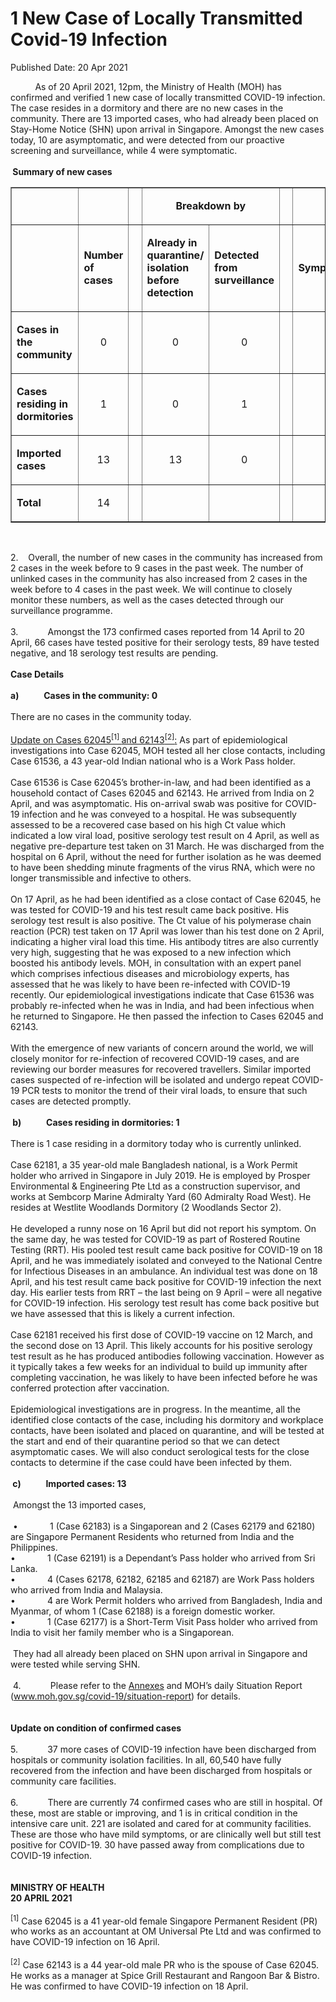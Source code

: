 <html>
    <meta http-equiv="Content-Type" content="text/html; charset=utf-8"/>
    <meta charset="utf-8"/>
    <title>1 New Case of Locally Transmitted Covid-19 Infection</title>
    <body><h1>1 New Case of Locally Transmitted Covid-19 Infection</h1>
    <p>Published Date: 20 Apr 2021</p> <p>&nbsp; &nbsp; &nbsp; &nbsp; &nbsp; As of 20 April 2021, 12pm, the Ministry of Health (MOH) has confirmed and verified 1 new case of locally transmitted COVID-19 infection. The case resides in a dormitory and there are no new cases in the community. There are 13 imported cases, who had already been placed on Stay-Home Notice (SHN) upon arrival in Singapore. Amongst the new cases today, 10 are asymptomatic, and were detected from our proactive screening and surveillance, while 4 were symptomatic.&nbsp;<br><strong><br>&nbsp;Summary of new cases</strong></p> <table border="1" cellspacing="0" cellpadding="0" width="605"> <tbody><tr> <td width="129"> <p align="right">&nbsp;</p> </td> <td width="60"> <p>&nbsp;</p> </td> <td width="16" valign="top"> <p>&nbsp;</p> </td> <td width="192" colspan="2"> <p align="center"><strong>Breakdown by</strong></p> </td> <td width="16" valign="top"> <p>&nbsp;</p> </td> <td width="192" colspan="2"> <p align="center"><strong>Breakdown by</strong></p> </td> </tr> <tr> <td width="129"> <p align="right">&nbsp;</p> </td> <td width="60"> <p><strong>Number of cases</strong></p> </td> <td width="16" valign="top"> <p>&nbsp;</p> </td> <td width="96"> <p><strong>Already in quarantine/ isolation before detection</strong></p> </td> <td width="96"> <p><strong>Detected from surveillance</strong></p> </td> <td width="16" valign="top"> <p>&nbsp;</p> </td> <td width="96"> <p><strong>Symptomatic</strong></p> </td> <td width="96"> <p><strong>Asymptomatic</strong></p> </td> </tr> <tr> <td width="129"> <p><strong>Cases in the community</strong></p> </td> <td width="60"> <p align="center">0</p> </td> <td width="16" valign="top"> <p align="center">&nbsp;</p> </td> <td width="96"> <p align="center">0</p> </td> <td width="96"> <p align="center">0</p> </td> <td width="16" valign="top"> <p align="center">&nbsp;</p> </td> <td width="96"> <p align="center">0</p> </td> <td width="96"> <p align="center">0</p> </td> </tr> <tr> <td width="129"> <p><strong>Cases residing in dormitories</strong></p> </td> <td width="60"> <p align="center">1</p> </td> <td width="16" valign="top"> <p align="center">&nbsp;</p> </td> <td width="96"> <p align="center">0</p> </td> <td width="96"> <p align="center">1</p> </td> <td width="16" valign="top"> <p align="center">&nbsp;</p> </td> <td width="96"> <p align="center">1</p> </td> <td width="96"> <p align="center">0</p> </td> </tr> <tr> <td width="129"> <p><strong>Imported cases</strong></p> </td> <td width="60"> <p align="center">13</p> </td> <td width="16" valign="top"> <p align="center">&nbsp;</p> </td> <td width="96"> <p align="center">13</p> </td> <td width="96"> <p align="center">0</p> </td> <td width="16" valign="top"> <p align="center">&nbsp;</p> </td> <td width="96"> <p align="center">3</p> </td> <td width="96"> <p align="center">10</p> </td> </tr> <tr> <td width="129"> <p><strong>Total</strong></p> </td> <td width="60"> <p align="center">14</p> </td> <td width="16" valign="top"> <p align="center">&nbsp;</p> </td> <td width="96"> <p align="center">&nbsp;</p> </td> <td width="96"> <p align="center">&nbsp;</p> </td> <td width="16" valign="top"> <p align="center">&nbsp;</p> </td> <td width="96"> <p align="center">&nbsp;</p> </td> <td width="96"> <p align="center">&nbsp;</p> </td> </tr> </tbody></table> <p>&nbsp;</p> <p>2.&nbsp; &nbsp; Overall, the number of new cases in the community has increased from 2 cases in the week before to 9 cases in the past week. The number of unlinked cases in the community has also increased from 2 cases in the week before to 4 cases in the past week. We will continue to closely monitor these numbers, as well as the cases detected through our surveillance programme.<br><br>3.&nbsp; &nbsp; &nbsp; &nbsp; &nbsp; &nbsp; Amongst the 173 confirmed cases reported from 14 April to 20 April, 66 cases have tested positive for their serology tests, 89 have tested negative, and 18 serology test results are pending.<br><strong><br>Case Details<br><br>a)&nbsp; &nbsp; &nbsp; &nbsp; &nbsp; &nbsp; Cases in the community: 0<br></strong><br>There are no cases in the community today.<br><br><u>Update on Cases 62045<sup>[1]&nbsp;</sup>and 62143<sup>[2]</sup>:</u> As part of epidemiological investigations into Case 62045, MOH tested all her close contacts, including Case 61536, a 43 year-old Indian national who is a Work Pass holder.<br><br>Case 61536 is Case 62045’s brother-in-law, and had been identified as a household contact of Cases 62045 and 62143. He arrived from India on 2 April, and was asymptomatic. His on-arrival swab was positive for COVID-19 infection and he was conveyed to a hospital. He was subsequently assessed to be a recovered case based on his high Ct value which indicated a low viral load, positive serology test result on 4 April, as well as negative pre-departure test taken on 31 March. He was discharged from the hospital on 6 April, without the need for further isolation as he was deemed to have been shedding minute fragments of the virus RNA, which were no longer transmissible and infective to others.&nbsp;<br><br>On 17 April, as he had been identified as a close contact of Case 62045, he was tested for COVID-19 and his test result came back positive. His serology test result is also positive. The Ct value of his polymerase chain reaction (PCR) test taken on 17 April was lower than his test done on 2 April, indicating a higher viral load this time. His antibody titres are also currently very high, suggesting that he was exposed to a new infection which boosted his antibody levels. MOH, in consultation with an expert panel which comprises infectious diseases and microbiology experts, has assessed that he was likely to have been re-infected with COVID-19 recently. Our epidemiological investigations indicate that Case 61536 was probably re-infected when he was in India, and had been infectious when he returned to Singapore. He then passed the infection to Cases 62045 and 62143.<br><br>With the emergence of new variants of concern around the world, we will closely monitor for re-infection of recovered COVID-19 cases, and are reviewing our border measures for recovered travellers. Similar imported cases suspected of re-infection will be isolated and undergo repeat COVID-19 PCR tests to monitor the trend of their viral loads, to ensure that such cases are detected promptly.<br><strong><br>&nbsp;b)&nbsp; &nbsp; &nbsp; &nbsp; &nbsp; &nbsp; Cases residing in dormitories: 1</strong><br><br>There is 1 case residing in a dormitory today who is currently unlinked.<br><br>Case 62181, a 35 year-old male Bangladesh national, is a Work Permit holder who arrived in Singapore in July 2019. He is employed by Prosper Environmental &amp; Engineering Pte Ltd as a construction supervisor, and works at Sembcorp Marine Admiralty Yard (60 Admiralty Road West). He resides at Westlite Woodlands Dormitory (2 Woodlands Sector 2).<br><br>He developed a runny nose on 16 April but did not report his symptom. On the same day, he was tested for COVID-19 as part of Rostered Routine Testing (RRT). His pooled test result came back positive for COVID-19 on 18 April, and he was immediately isolated and conveyed to the National Centre for Infectious Diseases in an ambulance. An individual test was done on 18 April, and his test result came back positive for COVID-19 infection the next day. His earlier tests from RRT – the last being on 9 April – were all negative for COVID-19 infection. His serology test result has come back positive but we have assessed that this is likely a current infection.<br><br>Case 62181 received his first dose of COVID-19 vaccine on 12 March, and the second dose on 13 April. This likely accounts for his positive serology test result as he has produced antibodies following vaccination. However as it typically takes a few weeks for an individual to build up immunity after completing vaccination, he was likely to have been infected before he was conferred protection after vaccination.<br><br>Epidemiological investigations are in progress. In the meantime, all the identified close contacts of the case, including his dormitory and workplace contacts, have been isolated and placed on quarantine, and will be tested at the start and end of their quarantine period so that we can detect asymptomatic cases. We will also conduct serological tests for the close contacts to determine if the case could have been infected by them.<br><br><strong>&nbsp;c)&nbsp; &nbsp; &nbsp; &nbsp; &nbsp; &nbsp; Imported cases: 13</strong><br><br>&nbsp;Amongst the 13 imported cases,<br><br>&nbsp;•&nbsp; &nbsp; &nbsp; &nbsp; &nbsp; &nbsp; &nbsp;1 (Case 62183) is a Singaporean and 2 (Cases 62179 and 62180) are Singapore Permanent Residents who returned from India and the Philippines.<br>•&nbsp; &nbsp; &nbsp; &nbsp; &nbsp; &nbsp; &nbsp;1 (Case 62191) is a Dependant’s Pass holder who arrived from Sri Lanka.<br>•&nbsp; &nbsp; &nbsp; &nbsp; &nbsp; &nbsp; &nbsp;4 (Cases 62178, 62182, 62185 and 62187) are Work Pass holders who arrived from India and Malaysia.<br>•&nbsp; &nbsp; &nbsp; &nbsp; &nbsp; &nbsp; &nbsp;4 are Work Permit holders who arrived from Bangladesh, India and Myanmar, of whom 1 (Case 62188) is a foreign domestic worker.<br>•&nbsp; &nbsp; &nbsp; &nbsp; &nbsp; &nbsp; &nbsp;1 (Case 62177) is a Short-Term Visit Pass holder who arrived from India to visit her family member who is a Singaporean.<br><br>&nbsp;They had all already been placed on SHN upon arrival in Singapore and were tested while serving SHN.<br><br>&nbsp;4.&nbsp; &nbsp; &nbsp; &nbsp; &nbsp; &nbsp; Please refer to the <a href="/docs/librariesprovider5/pressroom/press-releases/annex-20-apr.pdf?sfvrsn=95c2d3fe_2" title="Annexes">Annexes</a>&nbsp;and MOH’s daily Situation Report (<a href="http://www.moh.gov.sg/covid-19/situation-report" title="" class="" target="">www.moh.gov.sg/covid-19/situation-report</a>) for details.<br><br>&nbsp;<br><strong>Update on condition of confirmed cases</strong><br><br>5.&nbsp; &nbsp; &nbsp; &nbsp; &nbsp; &nbsp; 37 more cases of COVID-19 infection have been discharged from hospitals or community isolation facilities. In all, 60,540 have fully recovered from the infection and have been discharged from hospitals or community care facilities.<br><br>6.&nbsp; &nbsp; &nbsp; &nbsp; &nbsp; &nbsp; There are currently 74 confirmed cases who are still in hospital. Of these, most are stable or improving, and 1 is in critical condition in the intensive care unit. 221 are isolated and cared for at community facilities. These are those who have mild symptoms, or are clinically well but still test positive for COVID-19. 30 have passed away from complications due to COVID-19 infection.<br><br><strong>&nbsp;<br>MINISTRY OF HEALTH<br>20 APRIL 2021</strong><br><br><sup>[1]</sup>&nbsp;Case 62045 is a 41 year-old female Singapore Permanent Resident (PR) who works as an accountant at OM Universal Pte Ltd and was confirmed to have COVID-19 infection on 16 April.<br><br><sup>[2]</sup>&nbsp;Case 62143 is a 44 year-old male PR who is the spouse of Case 62045. He works as a manager at Spice Grill Restaurant and Rangoon Bar &amp; Bistro. He was confirmed to have COVID-19 infection on 18 April.</p><div id="ftn1"></div><p>&nbsp;</p><p> </p></body>
</html>